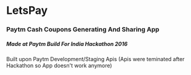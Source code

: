 # LetsPay

### Paytm Cash Coupons Generating And Sharing App 

##### Made at Paytm Build For India Hackathon 2016
Built upon Paytm Development/Staging Apis (Apis were teminated after Hackathon so App doesn't work anymore)
